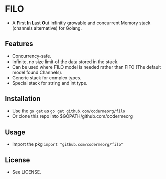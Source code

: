 # FILO
* A **F**irst **I**n **L**ast **O**ut infinitly growable and concurrent Memory stack (channels alternative) for Golang.

## Features
* Concurrency-safe.
* Infinite, no size limit of the data stored in the stack.
* Can be used where FILO model is needed rather than FIFO (The default model found Channels).
* Generic stack for complex types.
* Special stack for string and int type.

## Installation
* Use the `go get` as `go get github.com/codermeorg/filo`
* Or clone this repo into $GOPATH/github.com/codermeorg

## Usage
* Import the pkg `import "github.com/codermeorg/filo"`

## License
* See LICENSE.

